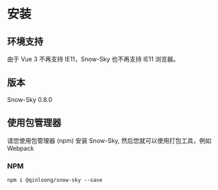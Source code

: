 # 安装

## 环境支持

由于 Vue 3 不再支持 IE11，Snow-Sky 也不再支持 IE11 浏览器。

## 版本
Snow-Sky 0.8.0

## 使用包管理器
请您使用包管理器 (npm) 安装 Snow-Sky, 然后您就可以使用打包工具，例如 Webpack

### NPM 
```` shell
npm i @qinloong/snow-sky --save
````